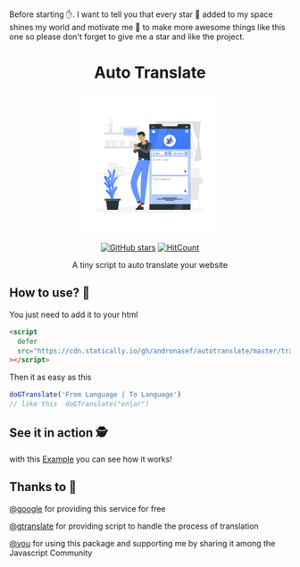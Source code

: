 <!-- TODO: article => translate your website with single line of code  -->

Before starting ✋. I want to tell you that every star 🌟 added to my space shines my world and motivate me 💪 to make more awesome things like this one so please don't forget to give me a star and like the project.

<h1 align="center">Auto Translate </h1>
<a href="https://andronasef.github.io/autotranslate">
<center><img style="width: 50%" src="example/public/translation.svg"/></center>
</a>

<div align="center" style="margin-top:10px"> 
  
[![GitHub stars](https://img.shields.io/github/stars/andronasef/autotranslate.svg?style=flat&label=Star&maxAge=3600&logo=github&color=success)](https://github.com/andronasef/autotranslate/)
[![HitCount](https://hits.dwyl.com/andronasef/autotranslate.svg?style=flat)](https://hits.dwyl.com/andronasef/autotranslate)

</div>

<p align="center">A tiny script to auto translate your website</p>

## How to use? 🤔

You just need to add it to your html <head></head>

```html
<script
  defer
  src="https://cdn.statically.io/gh/andronasef/autotranslate/master/translate.js"
></script>
```

Then it as easy as this

```js
doGTranslate('From Language | To Language')
// like this  doGTranslate("en|ar")
```

## See it in action 🕵️

with this [Example](https://andronasef.github.io/autotranslate) you can see how it works!

## Thanks to 🙏

[@google](https://translate.google.com/) for providing this service for free

[@gtranslate](https://gtranslate.io/) for providing script to handle the process of translation

[@you](https://www.reactiongifs.us/wp-content/uploads/2019/03/Thank-U.gif) for using this package and supporting me by sharing it among the Javascript Community
